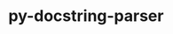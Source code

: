 ---
title: "py-docstring-parser"
layout: cache
categories: [package, develop]
meta: {"compilers": ["none"], "num_specs": 38, "num_specs_by_stack": {"ml-darwin-aarch64-mps": 12, "ml-linux-aarch64-cpu": 13, "ml-linux-aarch64-cuda": 13, "ml-linux-x86_64-cpu": 13, "ml-linux-x86_64-cuda": 13, "root": 38}, "oss": ["sequoia", "ubuntu24.04"], "platforms": ["darwin", "linux"], "stacks": ["ml-darwin-aarch64-mps", "ml-linux-aarch64-cpu", "ml-linux-aarch64-cuda", "ml-linux-x86_64-cpu", "ml-linux-x86_64-cuda", "root"], "targets": ["aarch64", "x86_64_v3"], "versions": ["0.15"]}
spec_details: [{"compiler": "none", "hash": "3dyxs7fpwmfm2oimouhyuzhiiwxhr4fz", "os": "ubuntu24.04", "platform": "linux", "size": "-", "stacks": ["ml-linux-aarch64-cpu", "ml-linux-aarch64-cuda", "root"], "target": "aarch64", "variants": ["build_system=python_pip"], "versions": ["0.15"]}, {"compiler": "none", "hash": "3ul5yr4od2efozbqnyy7t7itwopiqi2k", "os": "ubuntu24.04", "platform": "linux", "size": "-", "stacks": ["ml-linux-aarch64-cpu", "ml-linux-aarch64-cuda", "root"], "target": "aarch64", "variants": ["build_system=python_pip"], "versions": ["0.15"]}, {"compiler": "none", "hash": "4pqk3g3mj5jacw4swv7wfczq46xriwwj", "os": "ubuntu24.04", "platform": "linux", "size": "-", "stacks": ["ml-linux-aarch64-cpu", "ml-linux-aarch64-cuda", "root"], "target": "aarch64", "variants": ["build_system=python_pip"], "versions": ["0.15"]}, {"compiler": "none", "hash": "4szcu3cbue5bax3fytzwmamrw46n6muq", "os": "ubuntu24.04", "platform": "linux", "size": "-", "stacks": ["ml-linux-aarch64-cpu", "ml-linux-aarch64-cuda", "root"], "target": "aarch64", "variants": ["build_system=python_pip"], "versions": ["0.15"]}, {"compiler": "none", "hash": "5d4r63qjfzlkl43cggroqa3li3v7c54y", "os": "ubuntu24.04", "platform": "linux", "size": "-", "stacks": ["ml-linux-x86_64-cpu", "ml-linux-x86_64-cuda", "root"], "target": "x86_64_v3", "variants": ["build_system=python_pip"], "versions": ["0.15"]}, {"compiler": "none", "hash": "6b7y4knqpino2lpxdd7iuqpc2gsvula3", "os": "ubuntu24.04", "platform": "linux", "size": "-", "stacks": ["ml-linux-x86_64-cpu", "ml-linux-x86_64-cuda", "root"], "target": "x86_64_v3", "variants": ["build_system=python_pip"], "versions": ["0.15"]}, {"compiler": "none", "hash": "6clrdcis7pj4wsk7easzyjzxzkcnk7cu", "os": "ubuntu24.04", "platform": "linux", "size": "-", "stacks": ["ml-linux-aarch64-cpu", "ml-linux-aarch64-cuda", "root"], "target": "aarch64", "variants": ["build_system=python_pip"], "versions": ["0.15"]}, {"compiler": "none", "hash": "6eyxg6nxtrqrqgbj5kwu5wdei62xxyek", "os": "ubuntu24.04", "platform": "linux", "size": "-", "stacks": ["ml-linux-aarch64-cpu", "ml-linux-aarch64-cuda", "root"], "target": "aarch64", "variants": ["build_system=python_pip"], "versions": ["0.15"]}, {"compiler": "none", "hash": "6liqzz3kifuyh4m6of5dxlq5ynyvmlp5", "os": "ubuntu24.04", "platform": "linux", "size": "-", "stacks": ["ml-linux-aarch64-cpu", "ml-linux-aarch64-cuda", "root"], "target": "aarch64", "variants": ["build_system=python_pip"], "versions": ["0.15"]}, {"compiler": "none", "hash": "a275erlliofhn6nztpknktsda7c4qjhe", "os": "sequoia", "platform": "darwin", "size": "-", "stacks": ["ml-darwin-aarch64-mps", "root"], "target": "aarch64", "variants": ["build_system=python_pip"], "versions": ["0.15"]}, {"compiler": "none", "hash": "c5wreuz2agapcbqsbi7rumfvleoqjsps", "os": "ubuntu24.04", "platform": "linux", "size": "-", "stacks": ["ml-linux-x86_64-cpu", "ml-linux-x86_64-cuda", "root"], "target": "x86_64_v3", "variants": ["build_system=python_pip"], "versions": ["0.15"]}, {"compiler": "none", "hash": "djjhahhzfb4b2nst6gpnkbemkweehgan", "os": "ubuntu24.04", "platform": "linux", "size": "-", "stacks": ["ml-linux-x86_64-cpu", "ml-linux-x86_64-cuda", "root"], "target": "x86_64_v3", "variants": ["build_system=python_pip"], "versions": ["0.15"]}, {"compiler": "none", "hash": "fqakhyogiibpms23qswsdqtezzxnulfc", "os": "ubuntu24.04", "platform": "linux", "size": "-", "stacks": ["ml-linux-aarch64-cpu", "ml-linux-aarch64-cuda", "root"], "target": "aarch64", "variants": ["build_system=python_pip"], "versions": ["0.15"]}, {"compiler": "none", "hash": "h7dtl75rify5jdefe5r7bb274zhvy6mi", "os": "ubuntu24.04", "platform": "linux", "size": "-", "stacks": ["ml-linux-x86_64-cpu", "ml-linux-x86_64-cuda", "root"], "target": "x86_64_v3", "variants": ["build_system=python_pip"], "versions": ["0.15"]}, {"compiler": "none", "hash": "ie4po2m5jizk2h5o4jxqxp4wd7ywuhjb", "os": "sequoia", "platform": "darwin", "size": "-", "stacks": ["ml-darwin-aarch64-mps", "root"], "target": "aarch64", "variants": ["build_system=python_pip"], "versions": ["0.15"]}, {"compiler": "none", "hash": "isccih5w4spxtjvtx6h7rysjivg27zwa", "os": "ubuntu24.04", "platform": "linux", "size": "-", "stacks": ["ml-linux-x86_64-cpu", "ml-linux-x86_64-cuda", "root"], "target": "x86_64_v3", "variants": ["build_system=python_pip"], "versions": ["0.15"]}, {"compiler": "none", "hash": "jcff2z7axg2lod5vbjmpafi5gkytbupa", "os": "sequoia", "platform": "darwin", "size": "-", "stacks": ["ml-darwin-aarch64-mps", "root"], "target": "aarch64", "variants": ["build_system=python_pip"], "versions": ["0.15"]}, {"compiler": "none", "hash": "luqxfirup2ummlqhneinfmfwddwwbe7g", "os": "ubuntu24.04", "platform": "linux", "size": "-", "stacks": ["ml-linux-aarch64-cpu", "ml-linux-aarch64-cuda", "root"], "target": "aarch64", "variants": ["build_system=python_pip"], "versions": ["0.15"]}, {"compiler": "none", "hash": "ma6kbnrp3mpgzf3lve7zqk7wbvryjdi3", "os": "sequoia", "platform": "darwin", "size": "-", "stacks": ["ml-darwin-aarch64-mps", "root"], "target": "aarch64", "variants": ["build_system=python_pip"], "versions": ["0.15"]}, {"compiler": "none", "hash": "moojkkfs5pptaqsjszezi6tt5qcgxuvy", "os": "ubuntu24.04", "platform": "linux", "size": "-", "stacks": ["ml-linux-x86_64-cpu", "ml-linux-x86_64-cuda", "root"], "target": "x86_64_v3", "variants": ["build_system=python_pip"], "versions": ["0.15"]}, {"compiler": "none", "hash": "mteslel2wx7evswiwxfphpwqhao7hp6o", "os": "sequoia", "platform": "darwin", "size": "-", "stacks": ["ml-darwin-aarch64-mps", "root"], "target": "aarch64", "variants": ["build_system=python_pip"], "versions": ["0.15"]}, {"compiler": "none", "hash": "pe6jpwdwjndjz2eeqzwvpvhmeuc2rlzd", "os": "ubuntu24.04", "platform": "linux", "size": "-", "stacks": ["ml-linux-x86_64-cpu", "ml-linux-x86_64-cuda", "root"], "target": "x86_64_v3", "variants": ["build_system=python_pip"], "versions": ["0.15"]}, {"compiler": "none", "hash": "q72foz3jpmlowelwu3w2jrw2dgrzbbwp", "os": "ubuntu24.04", "platform": "linux", "size": "-", "stacks": ["ml-linux-aarch64-cpu", "ml-linux-aarch64-cuda", "root"], "target": "aarch64", "variants": ["build_system=python_pip"], "versions": ["0.15"]}, {"compiler": "none", "hash": "qu4dbev3izwm3zoev3eedasvlnw7jmhp", "os": "ubuntu24.04", "platform": "linux", "size": "-", "stacks": ["ml-linux-aarch64-cpu", "ml-linux-aarch64-cuda", "root"], "target": "aarch64", "variants": ["build_system=python_pip"], "versions": ["0.15"]}, {"compiler": "none", "hash": "qx5flcrl3vrylnjkfvubackdwdmvqjfp", "os": "ubuntu24.04", "platform": "linux", "size": "-", "stacks": ["ml-linux-x86_64-cpu", "ml-linux-x86_64-cuda", "root"], "target": "x86_64_v3", "variants": ["build_system=python_pip"], "versions": ["0.15"]}, {"compiler": "none", "hash": "rak6ekzyxbojhtxlouts34emf6mffloo", "os": "ubuntu24.04", "platform": "linux", "size": "-", "stacks": ["ml-linux-x86_64-cpu", "ml-linux-x86_64-cuda", "root"], "target": "x86_64_v3", "variants": ["build_system=python_pip"], "versions": ["0.15"]}, {"compiler": "none", "hash": "te7mx7pho5ydyhfp7owndutvehnphran", "os": "sequoia", "platform": "darwin", "size": "-", "stacks": ["ml-darwin-aarch64-mps", "root"], "target": "aarch64", "variants": ["build_system=python_pip"], "versions": ["0.15"]}, {"compiler": "none", "hash": "tejmj7xpc72pun2yrqn4qlnuba7kefwe", "os": "ubuntu24.04", "platform": "linux", "size": "-", "stacks": ["ml-linux-aarch64-cpu", "ml-linux-aarch64-cuda", "root"], "target": "aarch64", "variants": ["build_system=python_pip"], "versions": ["0.15"]}, {"compiler": "none", "hash": "u3vorzxlukxuhq27mnhpitq4y4kggyuu", "os": "ubuntu24.04", "platform": "linux", "size": "-", "stacks": ["ml-linux-x86_64-cpu", "ml-linux-x86_64-cuda", "root"], "target": "x86_64_v3", "variants": ["build_system=python_pip"], "versions": ["0.15"]}, {"compiler": "none", "hash": "un53j27zt2huqomebv7znj2nsxp6rwf7", "os": "ubuntu24.04", "platform": "linux", "size": "-", "stacks": ["ml-linux-aarch64-cpu", "ml-linux-aarch64-cuda", "root"], "target": "aarch64", "variants": ["build_system=python_pip"], "versions": ["0.15"]}, {"compiler": "none", "hash": "upgyvlzuxn3b4xw7eeodbuebzs6gnlfq", "os": "sequoia", "platform": "darwin", "size": "-", "stacks": ["ml-darwin-aarch64-mps", "root"], "target": "aarch64", "variants": ["build_system=python_pip"], "versions": ["0.15"]}, {"compiler": "none", "hash": "vcraucr25ky66zmunhbwthlpexjjrz6q", "os": "ubuntu24.04", "platform": "linux", "size": "-", "stacks": ["ml-linux-x86_64-cpu", "ml-linux-x86_64-cuda", "root"], "target": "x86_64_v3", "variants": ["build_system=python_pip"], "versions": ["0.15"]}, {"compiler": "none", "hash": "wfyhtj24uxyxujy4uu7nh7ntzmqggwbo", "os": "sequoia", "platform": "darwin", "size": "-", "stacks": ["ml-darwin-aarch64-mps", "root"], "target": "aarch64", "variants": ["build_system=python_pip"], "versions": ["0.15"]}, {"compiler": "none", "hash": "wzknv5rs3apc3hiiyvev7uo3ncdc47e5", "os": "sequoia", "platform": "darwin", "size": "-", "stacks": ["ml-darwin-aarch64-mps", "root"], "target": "aarch64", "variants": ["build_system=python_pip"], "versions": ["0.15"]}, {"compiler": "none", "hash": "yeslmtxswkltjem7bnv6kis2hmovu4h6", "os": "ubuntu24.04", "platform": "linux", "size": "-", "stacks": ["ml-linux-x86_64-cpu", "ml-linux-x86_64-cuda", "root"], "target": "x86_64_v3", "variants": ["build_system=python_pip"], "versions": ["0.15"]}, {"compiler": "none", "hash": "yn4gif3hxnitmfoufkbbeh4e5kroarhd", "os": "sequoia", "platform": "darwin", "size": "-", "stacks": ["ml-darwin-aarch64-mps", "root"], "target": "aarch64", "variants": ["build_system=python_pip"], "versions": ["0.15"]}, {"compiler": "none", "hash": "zf4uowrtvnktbrwsozgzewqfs7f5qrgb", "os": "sequoia", "platform": "darwin", "size": "-", "stacks": ["ml-darwin-aarch64-mps", "root"], "target": "aarch64", "variants": ["build_system=python_pip"], "versions": ["0.15"]}, {"compiler": "none", "hash": "zf7fsqvtvdwwbxonarwmdum2ge67eiqg", "os": "sequoia", "platform": "darwin", "size": "-", "stacks": ["ml-darwin-aarch64-mps", "root"], "target": "aarch64", "variants": ["build_system=python_pip"], "versions": ["0.15"]}]
---